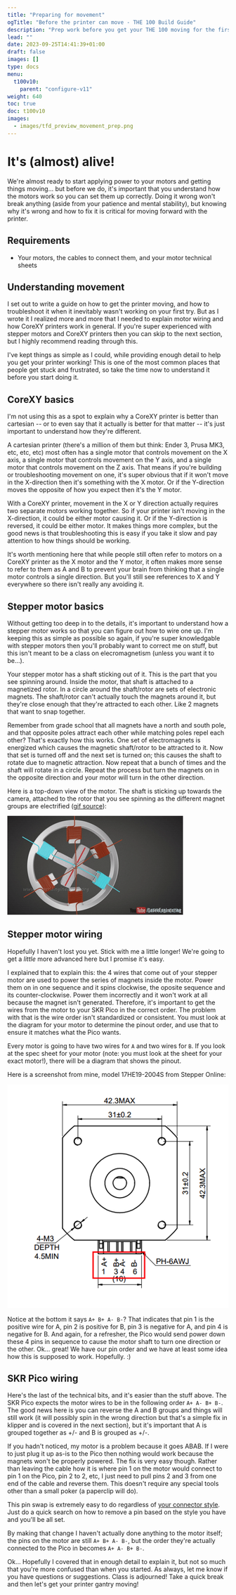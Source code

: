 ```yaml
---
title: "Preparing for movement"
ogTitle: "Before the printer can move - THE 100 Build Guide"
description: "Prep work before you get your THE 100 moving for the first time"
lead: ""
date: 2023-09-25T14:41:39+01:00
draft: false
images: []
type: docs
menu:
  t100v10:
    parent: "configure-v11"
weight: 640
toc: true
doc: t100v10
images: 
  - images/tfd_preview_movement_prep.png
---
```


# It's (almost) alive!
We're almost ready to start applying power to your motors and getting things moving... but before we do, it's important that you understand how the motors work so you can set them up correctly. Doing it wrong won't break anything (aside from your patience and mental stability), but knowing why it's wrong and how to fix it is critical for moving forward with the printer.

## Requirements 
  * Your motors, the cables to connect them, and your motor technical sheets

## Understanding movement
I set out to write a guide on how to get the printer moving, and how to troubleshoot it when it inevitably wasn't working on your first try. But as I wrote it I realized more and more that I needed to explain motor wiring and how CoreXY printers work in general. If you're super experienced with stepper motors and CoreXY printers then you can skip to the next section, but I highly recommend reading through this. 

I've kept things as simple as I could, while providing enough detail to help you get your printer working! This is one of the most common places that people get stuck and frustrated, so take the time now to understand it before you start doing it. 

## CoreXY basics
I'm not using this as a spot to explain why a CoreXY printer is better than cartesian -- or to even say that it actually is better for that matter -- it's just important to understand how they're different. 

A cartesian printer (there's a million of them but think: Ender 3, Prusa MK3, etc, etc, etc) most often has a single motor that controls movement on the X axis, a single motor that controls movement on the Y axis, and a single motor that controls movement on the Z axis. That means if you're building or troubleshooting movement on one, it's super obvious that if it won't move in the X-direction then it's something with the X motor. Or if the Y-direction moves the opposite of how you expect then it's the Y motor. 

With a CoreXY printer, movement in the X or Y direction actually requires two separate motors working together. So if your printer isn't moving in the X-direction, it could be either motor causing it. Or if the Y-direction is reversed, it could be either motor. It makes things more complex, but the good news is that troubleshooting this is easy if you take it slow and pay attention to how things should be working. 

It's worth mentioning here that while people still often refer to motors on a CoreXY printer as the X motor and the Y motor, it often makes more sense to refer to them as A and B to prevent your brain from thinking that a single motor controls a single direction. But you'll still see references to X and Y everywhere so there isn't really any avoiding it. 

## Stepper motor basics
Without getting too deep in to the details, it's important to understand how a stepper motor works so that you can figure out how to wire one up. I'm keeping this as simple as possible so again, if you're super knowledgable with stepper motors then you'll probably want to correct me on stuff, but this isn't meant to be a class on elecromagnetism (unless you want it to be...). 

Your stepper motor has a shaft sticking out of it. This is the part that you see spinning around. Inside the motor, that shaft is attached to a magnetized rotor. In a circle around the shaft/rotor are sets of electronic magnets. The shaft/rotor can't actually touch the magnets around it, but they're close enough that they're attracted to each other. Like 2 magnets that want to snap together. 

Remember from grade school that all magnets have a north and south pole, and that opposite poles attract each other while matching poles repel each other? That's exactly how this works. One set of electromagnets is energized which causes the magnetic shaft/rotor to be attracted to it. Now that set is turned off and the next set is turned on; this causes the shaft to rotate due to magnetic attraction. Now repeat that a bunch of times and the shaft will rotate in a circle. Repeat the process but turn the magnets on in the opposite direction and your motor will turn in the other direction.

Here is a top-down view of the motor. The shaft is sticking up towards the camera, attached to the rotor that you see spinning as the different magnet groups are electrified (<a href="https://www.youtube.com/watch?v=eyqwLiowZiU" target="_blank">gif source</a>):

<img src="images/stepper_motor_movement.gif">

## Stepper motor wiring
Hopefully I haven't lost you yet. Stick with me a little longer! We're going to get a <i>little</i> more advanced here but I promise it's easy.

I explained that to explain this: the 4 wires that come out of your stepper motor are used to power the series of magnets inside the motor. Power them on in one sequence and it spins clockwise, the oposite sequence and its counter-clockwise. Power them incorrectly and it won't work at all because the magnet isn't generated. Therefore, it's important to get the wires from the motor to your SKR Pico in the correct order. The problem with that is the wire order isn't standardized or consistent. You must look at the diagram for your motor to determine the pinout order, and use that to ensure it matches what the Pico wants. 

Every motor is going to have two wires for `A` and two wires for `B`. If you look at the spec sheet for your motor (note: you must look at the sheet for your exact motor!), there will be a diagram that shows the pinout. 

Here is a screenshot from mine, model 17HE19-2004S from Stepper Online:

<img src="images/motor_pinout.png">

Notice at the bottom it says `A+ B+ A- B-`? That indicates that pin 1 is the positive wire for A, pin 2 is positive for B, pin 3 is negative for A, and pin 4 is negative for B. And again, for a refresher, the Pico would send power down these 4 pins in sequence to cause the motor shaft to turn one direction or the other. Ok... great! We have our pin order and we have at least some idea how this is supposed to work. Hopefully. :) 

## SKR Pico wiring
Here's the last of the technical bits, and it's easier than the stuff above. The SKR Pico expects the motor wires to be in the following order `A+ A- B+ B-`. The good news here is you can reverse the A and B groups and things will still work (it will possibly spin in the wrong direction but that's a simple fix in klipper and is covered in the next section), but it's important that A is grouped together as +/- and B is grouped as +/-. 

If you hadn't noticed, my motor is a problem because it goes ABAB. If I were to just plug it up as-is to the Pico then nothing would work because the magnets won't be properly powered. The fix is very easy though. Rather than leaving the cable how it is where pin 1 on the motor would connect to pin 1 on the Pico, pin 2 to 2, etc, I just need to pull pins 2 and 3 from one end of the cable and reverse them. This doesn't require any special tools other than a small poker (a paperclip will do). 

This pin swap is extremely easy to do regardless of <a href="https://theforgetful.dev/t100/1.1/overview/faq/#what-motors-should-i-get">your connector style</a>. Just do a quick search on how to remove a pin based on the style you have and you'll be all set. 

By making that change I haven't actually done anything to the motor itself; the pins on the motor are still `A+ B+ A- B-`, but the order they're actually connected to the Pico in becomes `A+ A- B+ B-`. 

Ok... Hopefully I covered that in enough detail to explain it, but not so much that you're more confused than when you started. As always, let me know if you have questions or suggestions. Class is adjourned! Take a quick break and then let's get your printer gantry moving!
